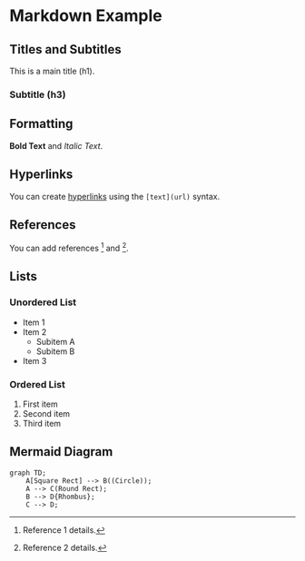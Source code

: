 # Markdown Example

## Titles and Subtitles

This is a main title (h1).

### Subtitle (h3)

## Formatting

**Bold Text** and _Italic Text_.

## Hyperlinks

You can create [hyperlinks](https://www.example.com) using the `[text](url)` syntax.

## References

You can add references [^1^] and [^2^].

[^1^]: Reference 1 details.
[^2^]: Reference 2 details.

## Lists

### Unordered List

- Item 1
- Item 2
  - Subitem A
  - Subitem B
- Item 3

### Ordered List

1. First item
2. Second item
3. Third item

## Mermaid Diagram

```mermaid
graph TD;
    A[Square Rect] --> B((Circle));
    A --> C(Round Rect);
    B --> D{Rhombus};
    C --> D;
